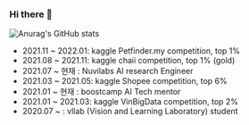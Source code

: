 ### Hi there 👋


![Anurag's GitHub stats](https://github-readme-stats.vercel.app/api?username=SeHwanJoo&count_private=true)

<!--
**SeHwanJoo/SeHwanJoo** is a ✨ _special_ ✨ repository because its `README.md` (this file) appears on your GitHub profile.

Here are some ideas to get you started:

- 🔭 I’m currently working on ...
- 🌱 I’m currently learning ...
- 👯 I’m looking to collaborate on ...
- 🤔 I’m looking for help with ...
- 💬 Ask me about ...
- 📫 How to reach me: ...
- 😄 Pronouns: ...
- ⚡ Fun fact: ...
-->

- 2021.11 ~ 2022.01: kaggle Petfinder.my competition, top 1%
- 2021.08 ~ 2021.11: kaggle chaii competition, top 1% (gold)
- 2021.07 ~  현재  : Nuvilabs AI research Engineer
- 2021.03 ~ 2021.05: kaggle Shopee competition, top 6%
- 2021.01 ~  현재  : boostcamp AI Tech mentor 
- 2021.01 ~ 2021.03: kaggle VinBigData competition, top 2%
- 2020.07 ~        : vllab (Vision and Learning Laboratory) student
